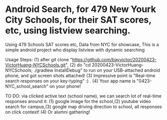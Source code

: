 # Android Search, for 479 New Yourk City Schools, for their SAT scores, etc, using listview searching.

Using 479 Schools SAT scores etc, Data from NYC for showcase, This is a simple android project who display listview with dynamic searching

Usage Steps:
(1) after git clone "https://github.com/bayvictor/20200423-VictorHuang-NYCSchools.git",
(2) do "cd 20200423-VictorHuang-NYCSchools; ./gradlew InstallDebug" to run on your USB-attached android phone, and got screen shots attached!
(3) Impressive point is "Real-time search responses on your key-typing" :) .
(4) Your app name is "0423-NYC_school_search" on your phone!


TO DO: 
via clicked active text (school name), we can search lot of real-time responses around it:
(1) google image for the school,(2) youtube video search for campus,(3) google map driving direction to school, all responses on click context! (4) Or alumni gathering! 






